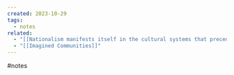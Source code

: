 ```yaml
---
created: 2023-10-29
tags:
  - notes
related:
  - "[[Nationalism manifests itself in the cultural systems that preceded it]]"
  - "[[Imagined Communities]]"
---
```

#notes 